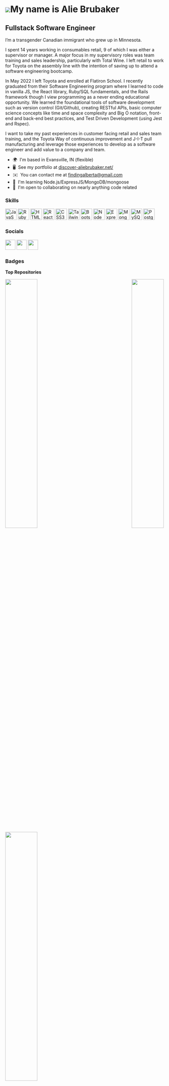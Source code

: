 ![](https://user-images.githubusercontent.com/18350557/176309783-0785949b-9127-417c-8b55-ab5a4333674e.gif)My name is Alie Brubaker
=====================================================================================================================================

Fullstack Software Engineer
---------------------------

I’m a transgender Canadian immigrant who grew up in Minnesota. 

I spent 14 years working in consumables retail, 9 of which I was either a supervisor or manager. A major focus in my supervisory roles was team training and sales leadership, particularly with Total Wine. I left retail to work for Toyota on the assembly line with the intention of saving up to attend a software engineering bootcamp. 

In May 2022 I left Toyota and enrolled at Flatiron School. I recently graduated from their Software Engineering program where I learned to code in vanilla JS, the React library, Ruby/SQL fundamentals, and the Rails framework though I view programming as a never ending educational opportunity. We learned the foundational tools of software development such as version control (Git/Github), creating RESTful APIs, basic computer science concepts like time and space complexity and Big O notation, front-end and back-end best practices, and Test Driven Development (using Jest and Rspec). 

I want to take my past experiences in customer facing retail and sales team training, and the Toyota Way of continuous improvement and J-I-T pull manufacturing and leverage those experiences to develop as a software engineer and add value to a company and team.


* 🌍  I'm based in Evansville, IN (flexible)
* 🖥️  See my portfolio at [discover-aliebrubaker.net/](https://discover-aliebrubaker.net/)
* ✉️  You can contact me at [findingalberta@gmail.com](mailto:findingalberta@gmail.com)
* 🧠  I'm learning Node.js/ExpressJS/MongoDB/mongoose
* 🤝  I'm open to collaborating on nearly anything code related

### Skills


<p align="left">
<a href="https://developer.mozilla.org/en-US/docs/Web/JavaScript" target="_blank" rel="noreferrer"><img src="https://raw.githubusercontent.com/danielcranney/readme-generator/main/public/icons/skills/javascript-colored.svg" width="36" height="36" alt="JavaScript" /></a>
<a href="https://www.ruby-lang.org/en/" target="_blank" rel="noreferrer"><img src="https://raw.githubusercontent.com/danielcranney/readme-generator/main/public/icons/skills/ruby-colored.svg" width="36" height="36" alt="Ruby" /></a>
<a href="https://developer.mozilla.org/en-US/docs/Glossary/HTML5" target="_blank" rel="noreferrer"><img src="https://raw.githubusercontent.com/danielcranney/readme-generator/main/public/icons/skills/html5-colored.svg" width="36" height="36" alt="HTML5" /></a>
<a href="https://reactjs.org/" target="_blank" rel="noreferrer"><img src="https://raw.githubusercontent.com/danielcranney/readme-generator/main/public/icons/skills/react-colored.svg" width="36" height="36" alt="React" /></a>
<a href="https://www.w3.org/TR/CSS/#css" target="_blank" rel="noreferrer"><img src="https://raw.githubusercontent.com/danielcranney/readme-generator/main/public/icons/skills/css3-colored.svg" width="36" height="36" alt="CSS3" /></a>
<a href="https://tailwindcss.com/" target="_blank" rel="noreferrer"><img src="https://raw.githubusercontent.com/danielcranney/readme-generator/main/public/icons/skills/tailwindcss-colored.svg" width="36" height="36" alt="TailwindCSS" /></a>
<a href="https://getbootstrap.com/" target="_blank" rel="noreferrer"><img src="https://raw.githubusercontent.com/danielcranney/readme-generator/main/public/icons/skills/bootstrap-colored.svg" width="36" height="36" alt="Bootstrap" /></a>
<a href="https://nodejs.org/en/" target="_blank" rel="noreferrer"><img src="https://raw.githubusercontent.com/danielcranney/readme-generator/main/public/icons/skills/nodejs-colored.svg" width="36" height="36" alt="NodeJS" /></a>
<a href="https://expressjs.com/" target="_blank" rel="noreferrer"><img src="https://raw.githubusercontent.com/danielcranney/readme-generator/main/public/icons/skills/express-colored-dark.svg" width="36" height="36" alt="Express" /></a>
<a href="https://www.mongodb.com/" target="_blank" rel="noreferrer"><img src="https://raw.githubusercontent.com/danielcranney/readme-generator/main/public/icons/skills/mongodb-colored.svg" width="36" height="36" alt="MongoDB" /></a>
<a href="https://www.mysql.com/" target="_blank" rel="noreferrer"><img src="https://raw.githubusercontent.com/danielcranney/readme-generator/main/public/icons/skills/mysql-colored.svg" width="36" height="36" alt="MySQL" /></a>
<a href="https://www.postgresql.org/" target="_blank" rel="noreferrer"><img src="https://raw.githubusercontent.com/danielcranney/readme-generator/main/public/icons/skills/postgresql-colored.svg" width="36" height="36" alt="PostgreSQL" /></a>
</p>


### Socials

<p align="left"> <a href="https://www.github.com/AlbertaLynnBrubaker" target="_blank" rel="noreferrer"><img src="https://raw.githubusercontent.com/danielcranney/readme-generator/main/public/icons/socials/github-dark.svg" width="32" height="32" /></a> <a href="https://www.linkedin.com/in/alie-brubaker" target="_blank" rel="noreferrer"><img src="https://raw.githubusercontent.com/danielcranney/readme-generator/main/public/icons/socials/linkedin.svg" width="32" height="32" /></a> <a href="http://www.medium.com/@findingalberta" target="_blank" rel="noreferrer"><img src="https://raw.githubusercontent.com/danielcranney/readme-generator/main/public/icons/socials/medium-dark.svg" width="32" height="32" /></a></p>

### Badges

<b>Top Repositories</b>

<div width="100%" align="center"><a href="https://github.com/AlbertaLynnBrubaker/rainbow-capstone-project" align="left"><img align="left" width="45%" src="https://github-readme-stats.vercel.app/api/pin/?username=AlbertaLynnBrubaker&repo=rainbow-capstone-project&title_color=0891b2&text_color=ffffff&icon_color=0891b2&bg_color=1c1917&hide_border=true&locale=en" /></a><a href="https://github.com/AlbertaLynnBrubaker/portfolio" align="right"><img align="right" width="45%" src="https://github-readme-stats.vercel.app/api/pin/?username=AlbertaLynnBrubaker&repo=portfolio&title_color=0891b2&text_color=ffffff&icon_color=0891b2&bg_color=1c1917&hide_border=true&locale=en" /></a></div>

<br /><br /><br /><br />
<div width="100%" align="center"><a href="https://github.com/AlbertaLynnBrubaker/MixIt" align="left"><img align="left" width="45%" src="https://github-readme-stats.vercel.app/api/pin/?username=AlbertaLynnBrubaker&repo=MixIt&title_color=0891b2&text_color=ffffff&icon_color=0891b2&bg_color=1c1917&hide_border=true&locale=en" /></a></div>